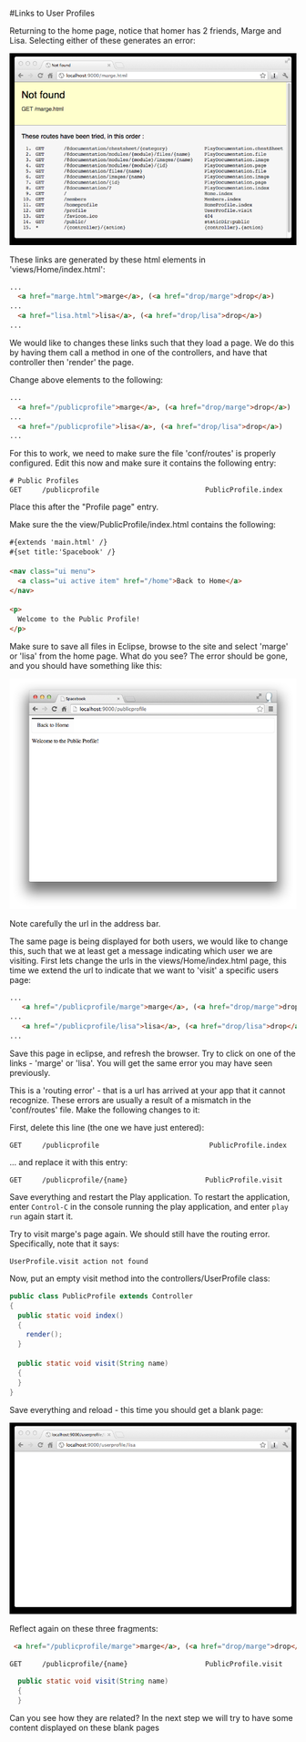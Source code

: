 #Links to User Profiles

Returning to the home page, notice that homer has 2 friends, Marge and Lisa. Selecting either of these generates an error:

![](img/10.png)

These links are generated by these html elements in 'views/Home/index.html':

~~~html
...
  <a href="marge.html">marge</a>, (<a href="drop/marge">drop</a>)
...
  <a href="lisa.html">lisa</a>, (<a href="drop/lisa">drop</a>)
...
~~~

We would like to changes these links such that they load a page. We do this by having them call a method in one of the controllers, and have that controller then 'render' the page.

Change above elements to the following:

~~~html
...
  <a href="/publicprofile">marge</a>, (<a href="drop/marge">drop</a>)
...
  <a href="/publicprofile">lisa</a>, (<a href="drop/lisa">drop</a>)
...
~~~

For this to work, we need to make sure the file 'conf/routes' is properly configured. Edit this now and make sure it contains the following entry:

~~~
# Public Profiles
GET     /publicprofile                          PublicProfile.index
~~~

Place this after the "Profile page" entry.

Make sure the the view/PublicProfile/index.html contains the following:

~~~html
#{extends 'main.html' /}
#{set title:'Spacebook' /}

<nav class="ui menu">   
  <a class="ui active item" href="/home">Back to Home</a> 
</nav>

<p>
  Welcome to the Public Profile!
</p>
~~~

Make sure to save all files in Eclipse, browse to the site and select 'marge' or 'lisa' from the home page. What do you see? The error should be gone, and you should have something like this:

![](img/11.png)

Note carefully the url in the address bar.

The same page is being displayed for both users, we would like to change this, such that we at least get a message indicating which user we are visiting. First lets change the urls in the views/Home/index.html page, this time we extend the url to indicate that we want to 'visit' a specific users page:

~~~html
...
   <a href="/publicprofile/marge">marge</a>, (<a href="drop/marge">drop</a>)
...
   <a href="/publicprofile/lisa">lisa</a>, (<a href="drop/lisa">drop</a>)
...
~~~

Save this page in eclipse, and refresh the browser. Try to click on one of the links - 'marge' or 'lisa'. You will get the same error you may have seen previously.

This is a 'routing error' - that is a url has arrived at your app that it cannot recognize. These errors are usually a result of a mismatch in the 'conf/routes' file. Make the following changes to it:

First, delete this line (the one we have just entered):

~~~
GET     /publicprofile                           PublicProfile.index
~~~

... and replace it with this entry:

~~~
GET     /publicprofile/{name}                   PublicProfile.visit
~~~

Save everything and restart the Play application. To restart the application, enter `Control-C` in the console running the play application, and enter `play run` again start it.

Try to visit marge's page again. We should still have the routing error. Specifically, note that it says:

~~~
UserProfile.visit action not found
~~~

Now, put an empty visit method into the controllers/UserProfile class:

~~~java
public class PublicProfile extends Controller
{
  public static void index()
  {
    render();
  }
  
  public static void visit(String name)
  {
  }  
}
~~~

Save everything and reload - this time you should get a blank page:

![](img/12.png)

Reflect again on these three fragments:

~~~html
 <a href="/publicprofile/marge">marge</a>, (<a href="drop/marge">drop</a>)
~~~

~~~
GET     /publicprofile/{name}                   PublicProfile.visit
~~~

~~~java
  public static void visit(String name)
  {
  }  
~~~

Can you see how they are related? In the next step we will try to have some content displayed on these blank pages
